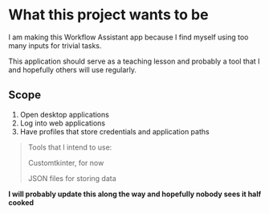 # What this project wants to be 

I am making this Workflow Assistant app because I find myself using too many inputs for trivial tasks. 

This application should serve as a teaching lesson and probably a tool that I and hopefully others will use regularly.

## Scope
1. Open desktop applications
2. Log into web applications 
3. Have profiles that store credentials and application paths

>Tools that I intend to use:
> 
> Customtkinter, for now 
> 
> JSON files for storing data 
> 

**I will probably update this along the way and hopefully nobody sees it half cooked**
